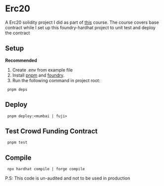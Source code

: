 # Erc20

A Erc20 solidity project I did as part of [this](https://www.udemy.com/course/master-ethereum-and-solidity-programming-with-real-world-apps/) course. The course covers base contract while I set up this foundry-hardhat project to unit test and deploy the contract

## Setup

**Recommended**

1. Create .env from example file
2. Install [pnpm](https://pnpm.io/installation)
   and [foundry](https://book.getfoundry.sh/getting-started/installation).
3. Run the following command in project root:

```shell
 pnpm deps
```

## Deploy

```shell
 pnpm deploy:<mumbai | fuji>
```

## Test Crowd Funding Contract

```shell
 pnpm test
```

## Compile

```shell
 npx hardhat compile | forge compile
```

P.S: This code is un-audited and not to be used in production
